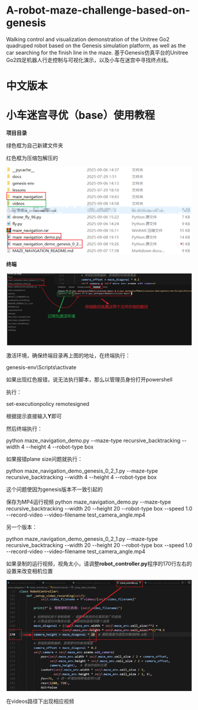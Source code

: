 # A-robot-maze-challenge-based-on-genesis
Walking control and visualization demonstration of the Unitree Go2 quadruped robot based on the Genesis simulation platform, as well as the car searching for the finish line in the maze.
基于Genesis仿真平台的Unitree Go2四足机器人行走控制与可视化演示，以及小车在迷宫中寻找终点线。
# 中文版本
# 小车迷宫寻优（base）使用教程

**项目目录**

绿色框为自己新建文件夹

红色框为压缩包解压的

![](./figure/1.png?msec=1759325406919)


**终端**

![](./figure/2.png?msec=1759325406919)

激活环境，确保终端目录再上图的地址，在终端执行：

genesis-env\Scripts\activate

如果出现红色报错，说无法执行脚本，那么以管理员身份打开powershell

执行：

set-executionpolicy remotesigned

根据提示直接输入**Y**即可

然后终端执行：

python maze_navigation_demo.py --maze-type recursive_backtracking --width 4 --height 4 --robot-type box

如果报错plane size问题就执行：

python maze_navigation_demo_genesis_0_2_1.py --maze-type recursive_backtracking --width 4 --height 4 --robot-type box

这个问题使因为genesis版本不一致引起的

保存为MP4运行视频
python maze_navigation_demo.py --maze-type recursive_backtracking --width 20 --height 20 --robot-type box --speed 1.0 --record-video --video-filename test_camera_angle.mp4

另一个版本：

python maze_navigation_demo_genesis_0_2_1.py --maze-type recursive_backtracking --width 20 --height 20 --robot-type box --speed 1.0 --record-video --video-filename test_camera_angle.mp4

如果录制的运行视频，视角太小，请调整**robot_controller.py**程序的170行左右的设置来改变相机位置

![](./figure/3.png?msec=1759325406919)

在videos路径下出现相应视频
